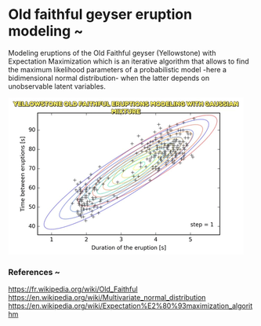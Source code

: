 # Old faithful geyser eruption modeling ~

Modeling eruptions of the Old Faithful geyser (Yellowstone) with Expectation Maximization which is an iterative algorithm that allows to find the maximum likelihood parameters of a probabilistic model -here a bidimensional normal distribution-  when the latter depends on unobservable latent variables.


![Screenshot](giphy.gif)


### References ~
https://fr.wikipedia.org/wiki/Old_Faithful
https://en.wikipedia.org/wiki/Multivariate_normal_distribution
https://en.wikipedia.org/wiki/Expectation%E2%80%93maximization_algorithm
